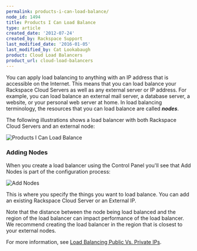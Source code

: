 ```yaml
---
permalink: products-i-can-load-balance/
node_id: 1494
title: Products I Can Load Balance
type: article
created_date: '2012-07-24'
created_by: Rackspace Support
last_modified_date: '2016-01-05'
last_modified_by: Cat Lookabaugh
product: Cloud Load Balancers
product_url: cloud-load-balancers
---
```


You can apply load balancing to anything with an IP address that is accessible on
the Internet. This means that you can load balance your
Rackspace Cloud Servers as well as any external server
or IP address. For example, you can load balance an external mail
server, a database server, a website, or your personal web server at
home. In load balancing terminology, the resources that you can load
balance are called ***nodes***.

The following illustrations shows a load balancer with both Rackspace
Cloud Servers and an external node:

![Products I Can Load
Balance](http://c691244.r44.cf2.rackcdn.com/What%20Can%20I%20Load%20Balance.png)

### Adding Nodes

When you create a load balancer using the Control Panel you'll see that
Add Nodes is part of the configuration process:

![Add
Nodes](http://c691244.r44.cf2.rackcdn.com/Load%20Balancer%20Nodes.png)

This is where you specify the things you want to load balance. You can
add an existing Rackspace Cloud Server or an External IP.

Note that the distance between the node being load balanced and the
region of the load balancer can impact performance of the load balancer.
We recommend creating the load balancer in the region that is closest to
your external nodes.

For more information, see [Load Balancing Public Vs. Private
IPs](/how-to/load-balancing-internal-ips-in-the-same-region).

